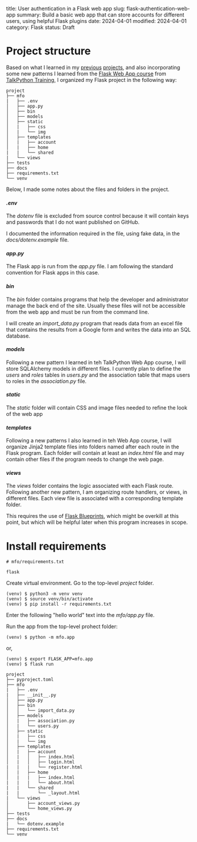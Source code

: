 title: User authentication in a Flask web app
slug: flask-authentication-web-app
summary: Build a basic web app that can store accounts for different users, using helpful Flask plugins
date: 2024-04-01
modified: 2024-04-01
category: Flask
status: Draft

<!--
A bit of extra CSS code to centre all images in the post
-->
<style>
img
{
    display:block; 
    float:none; 
    margin-left:auto;
    margin-right:auto;
}
</style>

# Project structure

Based on what I learned in my [previous](https://learningwithcode.com/flask-web-app-tutorial) [projects](https://learningwithcode.com/python-packaging-modern), and also incorporating some new patterns I learned from the [Flask Web App course](https://training.talkpython.fm/courses/details/building-data-driven-web-applications-in-python-with-flask-sqlalchemy-and-bootstrap) from [TalkPython Training](https://training.talkpython.fm/), I organized my Flask project in the following way:

```text
project
├── mfo
|   ├── .env
│   ├── app.py
│   ├── bin
│   ├── models
│   ├── static
│   |   ├── css
│   |   └── img
│   ├── templates
│   |   ├── account
│   |   ├── home
|   |   └── shared
|   └── views
├── tests
├── docs
├── requirements.txt
└── venv
```

Below, I made some notes about the files and folders in the project.

#### *.env*

The *dotenv* file is excluded from source control because it will contain keys and passwords that I do not want published on GitHub. 

I documented the information required in the file, using fake data, in the *docs/dotenv.example* file.

#### *app.py*

The Flask app is run from the *app.py* file. I am following the standard convention for Flask apps in this case.

#### *bin*

The *bin* folder contains programs that help the developer and administrator manage the back end of the site. Usually these files will not be accessible from the web app and must be run from the command line.

I will create an *import_data.py* program that reads data from an excel file that contains the results from a Google form and writes the data into an SQL database.

#### *models*

Following a new pattern I learned in teh TalkPython Web App course, I will store SQLAlchemy models in different files. I currently plan to define the *users* and *roles* tables in *users.py* and the association table that maps users to roles in the *association.py* file.

#### *static*

The *static* folder will contain CSS and image files needed to refine the look of the web app

#### *templates*

Following a new patterns I also learned in teh Web App course, I will organize Jinja2 template files into folders named after each route in the Flask program. Each folder will contain at least an *index.html* file and may contain other files if the program needs to change the web page.

#### *views*

The *views* folder contains the logic associated with each Flask route. Following another new pattern, I am organizing route handlers, or views, in different files. Each view file is associated with a corresponding template folder. 

This requires the use of [Flask Blueprints](https://flask.palletsprojects.com/en/3.0.x/blueprints/), which might be overkill at this point, but which will be helpful later when this program increases in scope.

# Install requirements

```
# mfo/requirements.txt

flask
```

Create virtual environment. Go to the top-level *project* folder.

```text
(venv) $ python3 -m venv venv
(venv) $ source venv/bin/activate
(venv) $ pip install -r requirements.txt
```

Enter the following "hello world" text into the *mfo/app.py* file.

Run the app from the top-level prohect folder:

```text
(venv) $ python -m mfo.app
```

or,

```text
(venv) $ export FLASK_APP=mfo.app
(venv) $ flask run
```




























```text
project
├── pyproject.toml
├── mfo
|   ├── .env
|   ├── __init__.py
│   ├── app.py
│   ├── bin
│   │   └── import_data.py
│   ├── models
│   |   ├── association.py
│   |   └── users.py
│   ├── static
│   |   ├── css
│   |   └── img
│   ├── templates
│   |   ├── account
│   |   │   ├── index.html
│   |   │   ├── login.html
|   |   |   └── register.html
│   |   ├── home
│   |   |   ├── index.html
|   |   |   └── about.html
|   |   └── shared
|   |       └── _layout.html
|   └── views
│       ├── account_views.py
│       └── home_views.py
├── tests
├── docs
|   └── dotenv.example
├── requirements.txt
└── venv
```